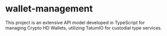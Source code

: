# wallet-management
This project is an extensive API model developed in TypeScript for managing Crypto HD Wallets, utilizing TatumIO for custodial type services.
